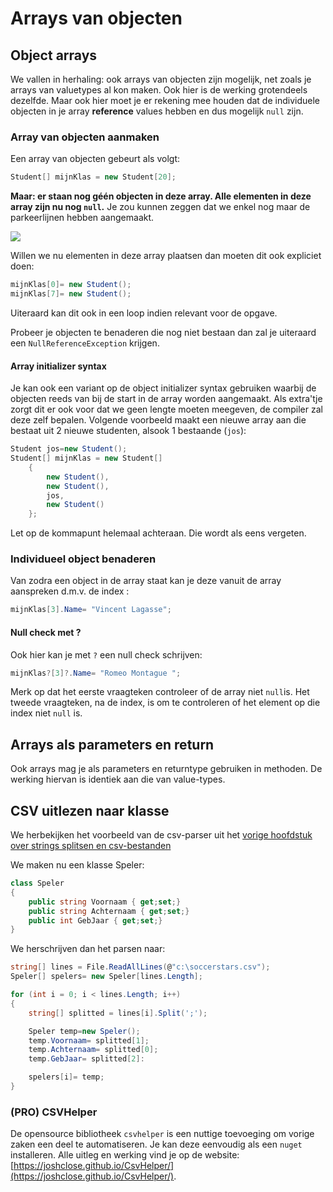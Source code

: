 # Arrays van objecten

## Object arrays

We vallen in herhaling: ook arrays van objecten zijn mogelijk, net zoals je arrays van valuetypes al kon maken. Ook hier is de werking grotendeels dezelfde. Maar ook hier moet je er rekening mee houden dat de individuele objecten in je array **reference** values hebben en dus mogelijk `null` zijn.

### Array van objecten aanmaken

Een array van objecten gebeurt als volgt:

```csharp
Student[] mijnKlas = new Student[20];
```

**Maar: er staan nog géén objecten in deze array. Alle elementen in deze array zijn nu nog `null`.** Je zou kunnen zeggen dat we enkel nog maar de parkeerlijnen hebben aangemaakt.

![](../../.gitbook/assets/legearray.png)

Willen we nu elementen in deze array plaatsen dan moeten dit ook expliciet doen:

```csharp
mijnKlas[0]= new Student();
mijnKlas[7]= new Student();
```

Uiteraard kan dit ook in een loop indien relevant voor de opgave.

Probeer je objecten te benaderen die nog niet bestaan dan zal je uiteraard een `NullReferenceException` krijgen.

#### Array initializer syntax

Je kan ook een variant op de object initializer syntax gebruiken waarbij de objecten reeds van bij de start in de array worden aangemaakt. Als extra'tje zorgt dit er ook voor dat we geen lengte moeten meegeven, de compiler zal deze zelf bepalen. Volgende voorbeeld maakt een nieuwe array aan die bestaat uit 2 nieuwe studenten, alsook 1 bestaande \(`jos`\):

```csharp
Student jos=new Student();
Student[] mijnKlas = new Student[]
    {
        new Student(),
        new Student(),
        jos,
        new Student()
    };
```

Let op de kommapunt helemaal achteraan. Die wordt als eens vergeten.

### Individueel object benaderen

Van zodra een object in de array staat kan je deze vanuit de array aanspreken d.m.v. de index :

```csharp
mijnKlas[3].Name= "Vincent Lagasse";
```

#### Null check met ?

Ook hier kan je met `?` een null check schrijven:

```csharp
mijnKlas?[3]?.Name= "Romeo Montague ";
```

Merk op dat het eerste vraagteken controleer of de array niet `null`is. Het tweede vraagteken, na de index, is om te controleren of het element op die index niet `null` is.

## Arrays als parameters en return

Ook arrays mag je als parameters en returntype gebruiken in methoden. De werking hiervan is identiek aan die van value-types.

## CSV uitlezen naar klasse

We herbekijken het voorbeeld van de csv-parser uit het [vorige hoofdstuk over strings splitsen en csv-bestanden]()

We maken nu een klasse Speler:

```csharp
class Speler
{
    public string Voornaam { get;set;}
    public string Achternaam { get;set;}
    public int GebJaar { get;set;}
}
```

We herschrijven dan het parsen naar:

```csharp
string[] lines = File.ReadAllLines(@"c:\soccerstars.csv");
Speler[] spelers= new Speler[lines.Length];

for (int i = 0; i < lines.Length; i++)
{
    string[] splitted = lines[i].Split(';');

    Speler temp=new Speler();
    temp.Voornaam= splitted[1];
    temp.Achternaam= splitted[0];
    temp.GebJaar= splitted[2]:

    spelers[i]= temp;
}
```

### \(PRO\) CSVHelper

De opensource bibliotheek `csvhelper` is een nuttige toevoeging om vorige zaken een deel te automatiseren. Je kan deze eenvoudig als een `nuget` installeren. Alle uitleg en werking vind je op de website: [https://joshclose.github.io/CsvHelper/](https://joshclose.github.io/CsvHelper/).

